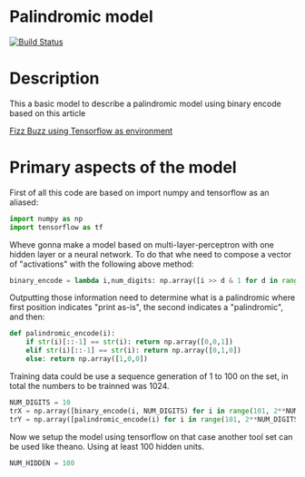 
# Palindromic model

[![Build Status](https://travis-ci.org/kaiquewdev/palindromic_model.svg?branch=master)](https://travis-ci.org/kaiquewdev/palindromic_model)

# Description

This a basic model to describe a palindromic model using binary encode based on this article

[Fizz Buzz using Tensorflow as environment](http://joelgrus.com/2016/05/23/fizz-buzz-in-tensorflow/)

# Primary aspects of the model

First of all this code are based on import numpy and tensorflow as an aliased:

```Python
import numpy as np
import tensorflow as tf
```

Wheve gonna make a model based on multi-layer-perceptron with one hidden layer or a neural network.
To do that whe need to compose a vector of "activations" with the following above method:

```Python
binary_encode = lambda i,num_digits: np.array([i >> d & 1 for d in range(num_digits)])
```

Outputting those information need to determine what is a palindromic where first position indicates
"print as-is", the second indicates a "palindromic", and then:

```Python
def palindromic_encode(i):
    if str(i)[::-1] == str(i): return np.array([0,0,1])
    elif str(i)[::-1] == str(i): return np.array([0,1,0])
    else: return np.array([1,0,0])
```

Training data could be use a sequence generation of 1 to 100 on the set, in total the numbers to be trainned was 1024.

```Python
NUM_DIGITS = 10
trX = np.array([binary_encode(i, NUM_DIGITS) for i in range(101, 2**NUM_DIGITS)])
trY = np.array([palindromic_encode(i) for i in range(101, 2**NUM_DIGITS)])
```

Now we setup the model using tensorflow on that case another tool set can be used like theano.
Using at least 100 hidden units.

```Python
NUM_HIDDEN = 100
```
